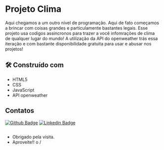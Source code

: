 # Projeto Clima
Aqui chegamos a um outro nivel de programação. Aqui de fato começamos a brincar com coisas grandes e particulamente bastantes legais. Esse projeto usa codigos assincronos para trazer a você infomrações de clima de qualquer lugar do mundo!
A utilização da API do openweather trás essa iteração e com bastante disponibilidade gratuita para usar e abusar nos projetos!

## 🛠️ Construído com
* HTML5
* CSS
* JavaScript
* API openweather

## Contatos
[![Github Badge](https://img.shields.io/badge/-Github-000?style=flat-square&logo=Github&logoColor=white&link=https://github.com/caiosouza15)](https://github.com/caiosouza15)
[![Linkedin Badge](https://img.shields.io/badge/-LinkedIn-blue?style=flat-square&logo=Linkedin&logoColor=white&link=https://www.linkedin.com/in/caio-souza-07754415b/)]( https://www.linkedin.com/in/caio-souza-07754415b/)
## 
- Obrigado pela visita.
- Aproveite!! o /
